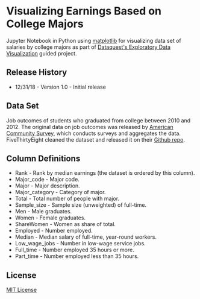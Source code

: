 # Visualizing Earnings Based on College Majors
Jupyter Notebook in Python using [matplotlib](https://matplotlib.org/) for visualizing data set of salaries by college majors as part of [Dataquest's Exploratory Data Visualization](https://www.dataquest.io/course/exploratory-data-visualization) guided project.

## Release History
* 12/31/18 - Version 1.0 - Initial release

## Data Set

Job outcomes of students who graduated from college between 2010 and 2012. The original data on job outcomes was released by [American Community Survey](https://www.census.gov/programs-surveys/acs/), which conducts surveys and aggregates the data. FiveThirtyEight cleaned the dataset and released it on their [Github repo](https://github.com/fivethirtyeight/data/tree/master/college-majors).

## Column Definitions
* Rank - Rank by median earnings (the dataset is ordered by this column).
* Major_code - Major code.
* Major - Major description.
* Major_category - Category of major.
* Total - Total number of people with major.
* Sample_size - Sample size (unweighted) of full-time.
* Men - Male graduates.
* Women - Female graduates.
* ShareWomen - Women as share of total.
* Employed - Number employed.
* Median - Median salary of full-time, year-round workers.
* Low_wage_jobs - Number in low-wage service jobs.
* Full_time - Number employed 35 hours or more.
* Part_time - Number employed less than 35 hours.

## License
[MIT License](https://opensource.org/licenses/MIT)
